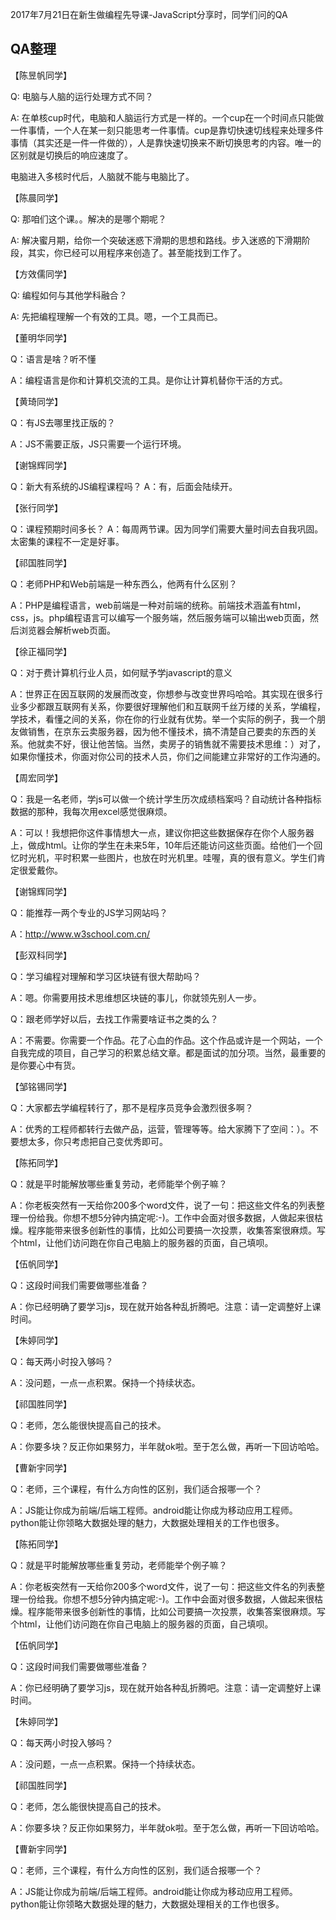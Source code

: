 2017年7月21日在新生做编程先导课-JavaScript分享时，同学们问的QA

## QA整理

【陈昱帆同学】

Q: 电脑与人脑的运行处理方式不同？

A: 在单核cup时代，电脑和人脑运行方式是一样的。一个cup在一个时间点只能做一件事情，一个人在某一刻只能思考一件事情。cup是靠切快速切线程来处理多件事情（其实还是一件一件做的），人是靠快速切换来不断切换思考的内容。唯一的区别就是切换后的响应速度了。

电脑进入多核时代后，人脑就不能与电脑比了。

【陈晨同学】

Q: 那咱们这个课。。解决的是哪个期呢？

A: 解决蜜月期，给你一个突破迷惑下滑期的思想和路线。步入迷惑的下滑期阶段，其实，你已经可以用程序来创造了。甚至能找到工作了。

【方效儒同学】

Q: 编程如何与其他学科融合？

A: 先把编程理解一个有效的工具。嗯，一个工具而已。

【董明华同学】

Q：语言是啥？听不懂

A：编程语言是你和计算机交流的工具。是你让计算机替你干活的方式。

【黄琦同学】

Q：有JS去哪里找正版的？

A：JS不需要正版，JS只需要一个运行环境。

【谢锦辉同学】

Q：新大有系统的JS编程课程吗？
A：有，后面会陆续开。

【张行同学】

Q：课程预期时间多长？
A：每周两节课。因为同学们需要大量时间去自我巩固。太密集的课程不一定是好事。

【祁国胜同学】

Q：老师PHP和Web前端是一种东西么，他两有什么区别？

A：PHP是编程语言，web前端是一种对前端的统称。前端技术涵盖有html，css，js。php编程语言可以编写一个服务端，然后服务端可以输出web页面，然后浏览器会解析web页面。

【徐正福同学】

Q：对于费计算机行业人员，如何赋予学javascript的意义

A：世界正在因互联网的发展而改变，你想参与改变世界吗哈哈。其实现在很多行业多少都跟互联网有关系，你要很好理解他们和互联网千丝万缕的关系，学编程，学技术，看懂之间的关系，你在你的行业就有优势。举一个实际的例子，我一个朋友做销售，在京东云卖服务器，因为他不懂技术，搞不清楚自己要卖的东西的关系。他就卖不好，很让他苦恼。当然，卖房子的销售就不需要技术思维：）对了，如果你懂技术，你面对你公司的技术人员，你们之间能建立非常好的工作沟通的。

【周宏同学】

Q：我是一名老师，学js可以做一个统计学生历次成绩档案吗？自动统计各种指标数据的那种，我每次用excel感觉很麻烦。

A：可以！我想把你这件事情想大一点，建议你把这些数据保存在你个人服务器上，做成html。让你的学生在未来5年，10年后还能访问这些页面。给他们一个回忆时光机，平时积累一些图片，也放在时光机里。哇喔，真的很有意义。学生们肯定很爱戴你。

【谢锦辉同学】

Q：能推荐一两个专业的JS学习网站吗？

A：http://www.w3school.com.cn/

【彭双科同学】

Q：学习编程对理解和学习区块链有很大帮助吗？

A：嗯。你需要用技术思维想区块链的事儿，你就领先别人一步。

Q：跟老师学好以后，去找工作需要啥证书之类的么？

A：不需要。你需要一个作品。花了心血的作品。这个作品或许是一个网站，一个自我完成的项目，自己学习的积累总结文章。都是面试的加分项。当然，最重要的是你要心中有货。

【邹铭锡同学】

Q：大家都去学编程转行了，那不是程序员竞争会激烈很多啊？

A：优秀的工程师都转行去做产品，运营，管理等等。给大家腾下了空间：）。不要想太多，你只考虑把自己变优秀即可。

【陈拓同学】

Q：就是平时能解放哪些重复劳动，老师能举个例子嘛？

A：你老板突然有一天给你200多个word文件，说了一句：把这些文件名的列表整理一份给我。你想不想5分钟内搞定呢:-)。工作中会面对很多数据，人做起来很枯燥。程序能带来很多创新性的事情，比如公司要搞一次投票，收集答案很麻烦。写个html，让他们访问跑在你自己电脑上的服务器的页面，自己填呗。

【伍帆同学】

Q：这段时间我们需要做哪些准备？

A：你已经明确了要学习js，现在就开始各种乱折腾吧。注意：请一定调整好上课时间。

【朱婷同学】

Q：每天两小时投入够吗？

A：没问题，一点一点积累。保持一个持续状态。

【祁国胜同学】

Q：老师，怎么能很快提高自己的技术。

A：你要多块？反正你如果努力，半年就ok啦。至于怎么做，再听一下回访哈哈。

【曹新宇同学】

Q：老师，三个课程，有什么方向性的区别，我们适合报哪一个？

A：JS能让你成为前端/后端工程师。android能让你成为移动应用工程师。python能让你领略大数据处理的魅力，大数据处理相关的工作也很多。

【陈拓同学】

Q：就是平时能解放哪些重复劳动，老师能举个例子嘛？

A：你老板突然有一天给你200多个word文件，说了一句：把这些文件名的列表整理一份给我。你想不想5分钟内搞定呢:-)。工作中会面对很多数据，人做起来很枯燥。程序能带来很多创新性的事情，比如公司要搞一次投票，收集答案很麻烦。写个html，让他们访问跑在你自己电脑上的服务器的页面，自己填呗。

【伍帆同学】

Q：这段时间我们需要做哪些准备？

A：你已经明确了要学习js，现在就开始各种乱折腾吧。注意：请一定调整好上课时间。

【朱婷同学】

Q：每天两小时投入够吗？

A：没问题，一点一点积累。保持一个持续状态。

【祁国胜同学】

Q：老师，怎么能很快提高自己的技术。

A：你要多块？反正你如果努力，半年就ok啦。至于怎么做，再听一下回访哈哈。

【曹新宇同学】

Q：老师，三个课程，有什么方向性的区别，我们适合报哪一个？

A：JS能让你成为前端/后端工程师。android能让你成为移动应用工程师。python能让你领略大数据处理的魅力，大数据处理相关的工作也很多。
